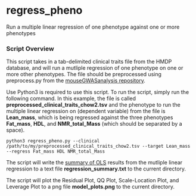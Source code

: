 # regress_pheno

Run a multiple linear regression of one phenotype against one or more phenotypes 

### Script Overview

This script takes in a tab-delimited clinical traits file from the HMDP database, and will run a mutliple regression of one phenotype on one or more other phenotypes. The file should be preprocessed using preprocess.py from the [mouseGWASanalysis repository](https://github.com/nlapier2/mouseGWASAnalysisPackage). 

Use Python3 is required to use this script. To run the script, simply run the following command. In this example, the file is called **preprocessed_clinical_traits_chow2.tsv** and the phenotype to run the multiple linear regression on (dependent variable) from the file is **Lean_mass**, which is being regressed against the three phenotypes **Fat_mass**, **HDL**, and **NMR_total_Mass** (which should be separated by a space).  
```
python3 regress_pheno.py --clinical /path/to/my/preprocessed_clinical_traits_chow2.tsv --target Lean_mass --regress Fat_mass HDL NMR_total_Mass
```

The script will write the [summary of OLS](https://www.statsmodels.org/dev/examples/notebooks/generated/ols.html) results from the mutliple linear regression to a text file  **regression_summary.txt** to the current directory. 

The script will plot the Residual Plot, QQ Plot, Scale-Location Plot, and Leverage Plot to a png file **model_plots.png** to the current directory. 
